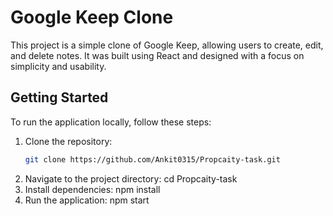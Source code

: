 # Google Keep Clone

This project is a simple clone of Google Keep, allowing users to create, edit, and delete notes. It was built using React and designed with a focus on simplicity and usability.

## Getting Started

To run the application locally, follow these steps:

1. Clone the repository:
   ```bash
   git clone https://github.com/Ankit0315/Propcaity-task.git
2. Navigate to the project directory: cd Propcaity-task
3. Install dependencies: npm install
4. Run the application: npm start
